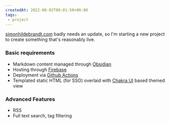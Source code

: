 ```yaml
---
createdAt: 2022-08-02T00:01:50+00:00
tags: 
 - project
---
```

[simonhildebrandt.com](http://simonhildebrandt.com) badly needs an update, so I'm starting a new project to create something that's reasonably live.

### Basic requirements
 - Markdown content managed through [Obsidian](https://obsidian.md/) 
 - Hosting through [Firebase](https://firebase.google.com/)
 - Deployment via [Github Actions]([https://github.com/marketplace/actions/deploy-to-firebase-hosting#options](https://github.com/marketplace/actions/deploy-to-firebase-hosting#options))
 - Templated static HTML (for SSO) overlaid with [Chakra UI](https://chakra-ui.com/) based themed view

### Advanced Features
 - RSS
 - Full text search, tag filtering
 